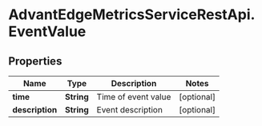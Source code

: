 # AdvantEdgeMetricsServiceRestApi.EventValue

## Properties
Name | Type | Description | Notes
------------ | ------------- | ------------- | -------------
**time** | **String** | Time of event value | [optional] 
**description** | **String** | Event description | [optional] 


